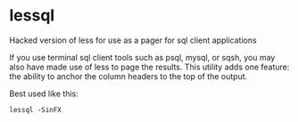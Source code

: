# lessql
Hacked version of less for use as a pager for sql client applications

If you use terminal sql client tools such as psql, mysql, or sqsh, you may also have made use of less to page the results. This utility adds one feature: the ability to anchor the column headers to the top of the output.

Best used like this:

```
lessql -SinFX
```
